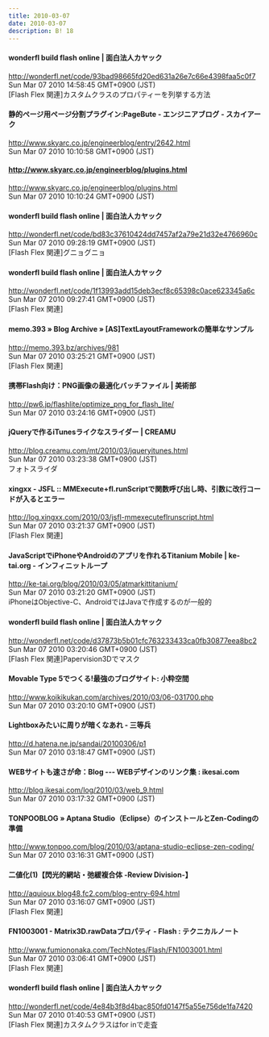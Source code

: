 ```yaml
---
title: 2010-03-07
date: 2010-03-07
description: B! 18
---
```


#### wonderfl build flash online | 面白法人カヤック
http://wonderfl.net/code/93bad98665fd20ed631a26e7c66e4398faa5c0f7<br>
Sun Mar 07 2010 14:58:45 GMT+0900 (JST)<br>
[Flash Flex 関連]カスタムクラスのプロパティーを列挙する方法


#### 静的ページ用ページ分割プラグイン:PageBute - エンジニアブログ - スカイアーク
http://www.skyarc.co.jp/engineerblog/entry/2642.html<br>
Sun Mar 07 2010 10:10:58 GMT+0900 (JST)<br>


#### http://www.skyarc.co.jp/engineerblog/plugins.html
http://www.skyarc.co.jp/engineerblog/plugins.html<br>
Sun Mar 07 2010 10:10:24 GMT+0900 (JST)<br>


#### wonderfl build flash online | 面白法人カヤック
http://wonderfl.net/code/bd83c37610424dd7457af2a79e21d32e4766960c<br>
Sun Mar 07 2010 09:28:19 GMT+0900 (JST)<br>
[Flash Flex 関連]グニョグニョ


#### wonderfl build flash online | 面白法人カヤック
http://wonderfl.net/code/1f13993add15deb3ecf8c65398c0ace623345a6c<br>
Sun Mar 07 2010 09:27:41 GMT+0900 (JST)<br>
[Flash Flex 関連]


#### memo.393  » Blog Archive   » [AS]TextLayoutFrameworkの簡単なサンプル
http://memo.393.bz/archives/981<br>
Sun Mar 07 2010 03:25:21 GMT+0900 (JST)<br>
[Flash Flex 関連]


#### 携帯Flash向け：PNG画像の最適化バッチファイル | 美術部
http://pw6.jp/flashlite/optimize_png_for_flash_lite/<br>
Sun Mar 07 2010 03:24:16 GMT+0900 (JST)<br>


#### jQueryで作るiTunesライクなスライダー | CREAMU
http://blog.creamu.com/mt/2010/03/jqueryitunes.html<br>
Sun Mar 07 2010 03:23:38 GMT+0900 (JST)<br>
フォトスライダ


#### xingxx - JSFL :: MMExecute+fl.runScriptで関数呼び出し時、引数に改行コードが入るとエラー
http://log.xingxx.com/2010/03/jsfl-mmexecuteflrunscript.html<br>
Sun Mar 07 2010 03:21:37 GMT+0900 (JST)<br>
[Flash Flex 関連]


#### JavaScriptでiPhoneやAndroidのアプリを作れるTitanium Mobile | ke-tai.org - インフィニットループ
http://ke-tai.org/blog/2010/03/05/atmarkittitanium/<br>
Sun Mar 07 2010 03:21:20 GMT+0900 (JST)<br>
iPhoneはObjective-C、AndroidではJavaで作成するのが一般的


#### wonderfl build flash online | 面白法人カヤック
http://wonderfl.net/code/d37873b5b01cfc763233433ca0fb30877eea8bc2<br>
Sun Mar 07 2010 03:20:46 GMT+0900 (JST)<br>
[Flash Flex 関連]Papervision3Dでマスク


#### Movable Type 5でつくる!最強のブログサイト: 小粋空間
http://www.koikikukan.com/archives/2010/03/06-031700.php<br>
Sun Mar 07 2010 03:20:10 GMT+0900 (JST)<br>


#### Lightboxみたいに周りが暗くなあれ - 三等兵
http://d.hatena.ne.jp/sandai/20100306/p1<br>
Sun Mar 07 2010 03:18:47 GMT+0900 (JST)<br>


#### WEBサイトも速さが命：Blog --- WEBデザインのリンク集 : ikesai.com
http://blog.ikesai.com/log/2010/03/web_9.html<br>
Sun Mar 07 2010 03:17:32 GMT+0900 (JST)<br>


#### TONPOOBLOG » Aptana Studio（Eclipse）のインストールとZen-Codingの準備 
http://www.tonpoo.com/blog/2010/03/aptana-studio-eclipse-zen-coding/<br>
Sun Mar 07 2010 03:16:31 GMT+0900 (JST)<br>


#### 二値化(1)【閃光的網站・弛緩複合体 -Review Division-】
http://aquioux.blog48.fc2.com/blog-entry-694.html<br>
Sun Mar 07 2010 03:16:07 GMT+0900 (JST)<br>
[Flash Flex 関連]


#### FN1003001 - Matrix3D.rawDataプロパティ - Flash : テクニカルノート
http://www.fumiononaka.com/TechNotes/Flash/FN1003001.html<br>
Sun Mar 07 2010 03:06:41 GMT+0900 (JST)<br>
[Flash Flex 関連]


#### wonderfl build flash online | 面白法人カヤック
http://wonderfl.net/code/4e84b3f8d4bac850fd0147f5a55e756de1fa7420<br>
Sun Mar 07 2010 01:40:53 GMT+0900 (JST)<br>
[Flash Flex 関連]カスタムクラスはfor inで走査



